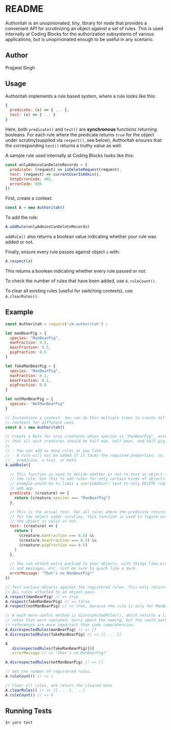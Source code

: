 # README

Authoritah is an unopinionated, tiny, library for node that provides a
convenient API for scrutinizing an object against a set of rules. This is used
internally at Coding Blocks for the authorization subsystems of various
applications, but is unopinionated enough to be useful in any scenario.

## Author

Prajjwal Singh

## Usage

Authoritah implements a rule based system, where a rule looks like this:

```javascript
{
  predicate: (x) => { ... },
  test: (x) => { ... }
}
```

Here, both `predicate()` and `test()` are **synchronous** functions returning
booleans. For each rule where the predicate returns `true` for the object under
scrutiny(supplied via `respect()`, see below), Authoritah ensures that the
corresponding `test()` returns a truthy value as well.

A sample rule used internally at Coding Blocks looks like this:

```javascript
const onlyAdminsCanDeleteRecords = {
  predicate: (request) => isDeleteRequest(request),
  test: (request) => currentUserIsAdmin(),
  httpErrorCode: 401,
  errorCode: 006
})
```

First, create a context:
```javascript
const A = new Authoritah()
```

To add the rule:

```javascript
A.addRule(onlyAdminsCanDeleteRecords)
```

`addRule()` also returns a boolean value indicating whether your rule was added
or not.

Finally, ensure every rule passes against object `x` with:

```javascript
A.respect(x)
```

This returns a boolean indicating whether every rule passed or not.

To check the number of rules that have been added, use `A.ruleCount()`.

To clear all existing rules (useful for switching contexts), use
`A.clearRules()`.

## Example

```javascript
const Authoritah = require('cb-authoritah') ;

let manBearPig = {
  species: "ManBearPig",
  manFraction: 0.5,
  bearFraction: 0.5,
  pigFraction: 0.5
}

let fakeManBearPig = {
  species: "ManBearPig",
  manFraction: 0.1,
  bearFraction: 0.1,
  pigFraction: 0.8
}

let notManBearPig = {
  species: "NotManBearPig"
}

// Instantiate a context. You can do this multiple times to create different
// contexts for different uses.
const A = new Authoritah()

// Create a Rule for only creatures whose species is "ManBearPig", asserting
// that all such creatures should be half man, half bear, and half pig.
//
// - You can add as many rules as you like.
// - A rule will not be added if it lacks the required properties, ie, either a
//   predicate, a test, or both.
A.addRule({

  // This function is used to decide whether or not to test an object against
  // the rule. Use this to add rules for only certain kinds of objects. An
  // example would be to limit a userIsAdmin() test to only DELETE requests in a
  // web app.
  predicate: (creature) => {
    return (creature.species === "ManBearPig")
  },

  // This is the actual test. For all rules where the predicate returns 'true'
  // for the object under scrutiny, this function is used to figure out whether
  // the object is valid or not.
  test: (creature) => {
    return (
      (creature.manFraction === 0.5) &&
      (creature.bearFraction === 0.5) &&
      (creature.pigFraction === 0.5)
    )
  },

  // You can attach extra payload to your objects, with things like error codes
  // and messages, etc. Just be sure to quack like a duck.
  errorMessage: "That's no ManBearPig!"
})

// Test various objects against the registered rules. This only returns true if
// ALL rules attached to an object pass.
A.respect(manBearPig) // => true
A.respect(fakeManBearPig) // => false
A.respect(notManBearPig) // => true, because the rule is only for ManBearPigs

// A much more useful method is disrespectedRules(), which returns a list of all
// rules that were violated. Sorry about the naming, but the south park
// references are more important than code comprehension.
A.disrespectedRules(manBearPig) // => []
A.disrespectedRules(fakeManBearPig) // => [{ ... }]

A
  .disrespectedRules(fakeManBearPig)[0]
  .errorMessage // => "That's no ManBearPig!"

A.disrespectedRules(notManBearPig) // => []

// Get the number of registered rules.
A.ruleCount() // => 1

// Clear all rules, and return the cleared ones
A.clearRules() // => [{ ... }, ...]
A.ruleCount() // => 0
```

## Running Tests

```
$> yarn test
```
